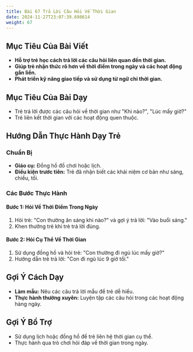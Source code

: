 ```yaml
---
title: Bài 67 Trả Lời Câu Hỏi Về Thời Gian
date: 2024-11-27T23:07:39.698614
weight: 67
---
```


## Mục Tiêu Của Bài Viết
- **Hỗ trợ trẻ học cách trả lời các câu hỏi liên quan đến thời gian.**
- **Giúp trẻ nhận thức rõ hơn về thời điểm trong ngày và các hoạt động gắn liền.**
- **Phát triển kỹ năng giao tiếp và sử dụng từ ngữ chỉ thời gian.**

## Mục Tiêu Của Bài Dạy
- Trẻ trả lời được các câu hỏi về thời gian như "Khi nào?", "Lúc mấy giờ?"
- Trẻ liên kết thời gian với các hoạt động quen thuộc.

## Hướng Dẫn Thực Hành Dạy Trẻ

### Chuẩn Bị
- **Giáo cụ:** Đồng hồ đồ chơi hoặc lịch.
- **Điều kiện trước tiên:** Trẻ đã nhận biết các khái niệm cơ bản như sáng, chiều, tối.

### Các Bước Thực Hành
#### Bước 1: Hỏi Về Thời Điểm Trong Ngày
1. Hỏi trẻ: "Con thường ăn sáng khi nào?" và gợi ý trả lời: "Vào buổi sáng."
2. Khen thưởng trẻ khi trẻ trả lời đúng.

#### Bước 2: Hỏi Cụ Thể Về Thời Gian
1. Sử dụng đồng hồ và hỏi trẻ: "Con thường đi ngủ lúc mấy giờ?"
2. Hướng dẫn trẻ trả lời: "Con đi ngủ lúc 9 giờ tối."

## Gợi Ý Cách Dạy
- **Làm mẫu:** Nêu các câu trả lời mẫu để trẻ dễ hiểu.
- **Thực hành thường xuyên:** Luyện tập các câu hỏi trong các hoạt động hàng ngày.

## Gợi Ý Bổ Trợ
- Sử dụng lịch hoặc đồng hồ để trẻ liên hệ thời gian cụ thể.
- Thực hành qua trò chơi hỏi đáp về thời gian trong ngày.


